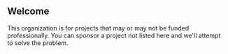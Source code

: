 ## Welcome

This organization is for projects that may or may not be funded professionally. You can sponsor a project not listed here and we'll attempt to solve the problem.
